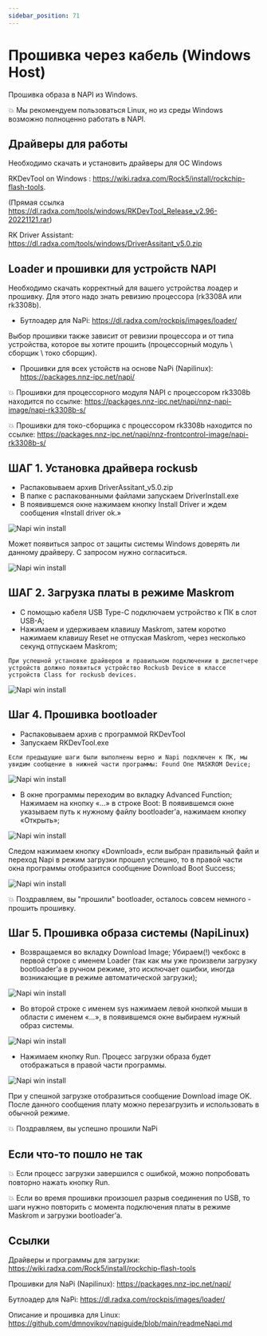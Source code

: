 ```yaml
---
sidebar_position: 71
---
```


# Прошивка через кабель (Windows Host)

Прошивка образа в NAPI из Windows. 

:boom: Мы рекомендуем пользоваться Linux, но из среды Windows возможно полноценно работать в NAPI.

## Драйверы для работы

Необходимо скачать и установить драйверы для ОС Windows


RKDevTool on Windows : https://wiki.radxa.com/Rock5/install/rockchip-flash-tools. 

(Прямая ссылка https://dl.radxa.com/tools/windows/RKDevTool_Release_v2.96-20221121.rar)

RK Driver Assistant: https://dl.radxa.com/tools/windows/DriverAssitant_v5.0.zip

## Loader и прошивки для устройств NAPI

Необходимо скачать корректный для вашего устройства лоадер и прошивку. Для этого надо знать ревизию процессора (rk3308A или rk3308b).

 - Бутлоадер для NaPi: https://dl.radxa.com/rockpis/images/loader/

Выбор прошивки также зависит от ревизии процессора и от типа устройства, которое вы хотите прошить (процессорный модуль \ сборщик \ токо сборщик).

- Прошивки для всех устойств на основе NaPi (Napilinux): https://packages.nnz-ipc.net/napi/

:boom: Прошивки для процессорного модуля NAPI с процессором rk3308b находится по ссылке: https://packages.nnz-ipc.net/napi/nnz-napi-image/napi-rk3308b-s/

:boom: Прошивки для токо-сборщика с процессором rk3308b находится по ссылке: https://packages.nnz-ipc.net/napi/nnz-frontcontrol-image/napi-rk3308b-s/

## ШАГ 1. Установка драйвера rockusb

- Распаковываем архив DriverAssitant_v5.0.zip
- В папке с распакованными файлами запускаем DriverInstall.exe
- В появившемся окне нажимаем кнопку Install Driver и ждем сообщения «Install driver ok.»
  
![Napi win install](img-w/w1.png)
  
Может появиться запрос от защиты системы Windows доверять ли данному драйверу. С запросом нужно согласиться.

![Napi win install](img-w/w2.png)

## ШАГ 2. Загрузка платы в режиме Maskrom

- С помощью кабеля USB Type-C подключаем устройство к ПК в слот USB-A;
- Нажимаем и удерживаем клавишу Maskrom, затем коротко нажимаем клавишу Reset не отпуская Maskrom, через несколько секунд отпускаем Maskrom;

```text
При успешной установке драйверов и правильном подключении в диспетчере устройств должно появиться устройство Rockusb Device в классе устройств Class for rockusb devices.
```
![Napi win install](img-w/w3.png)

## Шаг 4. Прошивка bootloader

- Распаковываем архив с программой RKDevTool
- Запускаем RKDevTool.exe
```text
Если предыдущие шаги были выполнены верно и Napi подключен к ПК, мы увидим сообщение в нижней части программы: Found One MASKROM Device;
```
![Napi win install](img-w/w4.png)

- В окне программы переходим во вкладку Advanced Function;
Нажимаем на кнопку «...» в строке Boot:
В появившемся окне указываем путь к нужному файлу bootloader’а, нажимаем кнопку «Открыть»;

![Napi win install](img-w/w7.png)

Следом нажимаем кнопку «Download», если выбран правильный файл и переход Napi в режим загрузки прошел успешно, то в правой части окна программы отобразится сообщение Download Boot Success;

![Napi win install](img-w/w8.png)

:boom: Поздравляем, вы "прошили" bootloader, осталось совсем немного - прошить прошивку.

## Шаг 5. Прошивка образа системы (NapiLinux)

- Возвращаемся во вкладку Download Image; 
Убираем(!) чекбокс в первой строке с именем Loader (так как мы уже произвели загрузку bootloader’а в ручном режиме, это исключает ошибки, иногда возникающие в режиме автоматической загрузки);

![Napi win install](img-w/w9.png)

- Во второй строке с именем sys нажимаем левой кнопкой мыши в области с именем «...», в появившемся окне выбираем нужный образ системы. 

![Napi win install](img-w/w10.png)

- Нажимаем кнопку Run. Процесс загрузки образа будет отображаться в правой части программы.

![Napi win install](img-w/w11.png)

При у спешной загрузке отобразиться сообщение Download image OK.
После данного сообщения плату можно перезагрузить и использовать в обычной режиме. 

:boom: Поздравляем, вы успешно прошили NaPi

## Если что-то пошло не так

:boom: Если процесс загрузки завершился с ошибкой, можно попробовать повторно нажать кнопку Run.

:boom: Если во время прошивки произошел разрыв соединения по USB, то шаги нужно повторить с момента подключения платы в режиме Maskrom и загрузки bootloader’а.

## Ссылки

Драйверы и программы для загрузки: https://wiki.radxa.com/Rock5/install/rockchip-flash-tools

Прошивки для NaPi (Napilinux): https://packages.nnz-ipc.net/napi/

Бутлоадер для NaPi: https://dl.radxa.com/rockpis/images/loader/

Описание и прошивка для Linux: https://github.com/dmnovikov/napiguide/blob/main/readmeNapi.md
